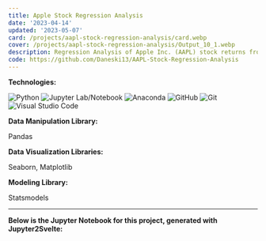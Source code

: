 ```yaml
---
title: Apple Stock Regression Analysis
date: '2023-04-14'
updated: '2023-05-07'
card: /projects/aapl-stock-regression-analysis/card.webp
cover: /projects/aapl-stock-regression-analysis/Output_10_1.webp
description: Regression Analysis of Apple Inc. (AAPL) stock returns from 2017 to 2022
code: https://github.com/Daneski13/AAPL-Stock-Regression-Analysis
---
```


<script>
    import Anchor from '$lib/components/markdown/Anchor.svelte';
    import Regression from '$lib/components/projects/aapl-stock-regression-analysis/Regression.svelte';

    const alt_text = ["Residual Plots", "Apple Security Characteristics Line"];
    const path_prefix = '/projects/aapl-stock-regression-analysis/';
</script>

**Technologies:**

![Python](https://img.shields.io/badge/python-3670A0?style=for-the-badge&logo=python&logoColor=ffdd54)
![Jupyter Lab/Notebook](https://img.shields.io/badge/jupyter-%23FA0F00.svg?style=for-the-badge&logo=jupyter&logoColor=white)
![Anaconda](https://img.shields.io/badge/Anaconda-%2344A833.svg?style=for-the-badge&logo=anaconda&logoColor=white)
![GitHub](https://img.shields.io/badge/github-%23121011.svg?style=for-the-badge&logo=github&logoColor=white)
![Git](https://img.shields.io/badge/git-%23F05033.svg?style=for-the-badge&logo=git&logoColor=white)
![Visual Studio Code](https://img.shields.io/badge/Visual%20Studio%20Code-0078d7.svg?style=for-the-badge&logo=visual-studio-code&logoColor=white)

**Data Manipulation Library:**

Pandas

**Data Visualization Libraries:**

Seaborn, Matplotlib

**Modeling Library:**

Statsmodels

---

**Below is the Jupyter Notebook for this project, generated with <Anchor href="https://daneski13.github.io/projects/jupyter2svelte">Jupyter2Svelte</Anchor>:**

<section>
    <Regression img_path_prefix={path_prefix} img_alt_text={alt_text} />
</section>
